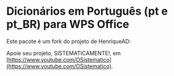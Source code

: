 # Dicionários em Português (pt e pt_BR) para WPS Office

Este pacote é um fork do projeto de HenriqueAD:

Apoie seu projeto, SISTEMATICAMENTE!, em [https://www.youtube.com/OSistematico](https://www.youtube.com/OSistematico).
